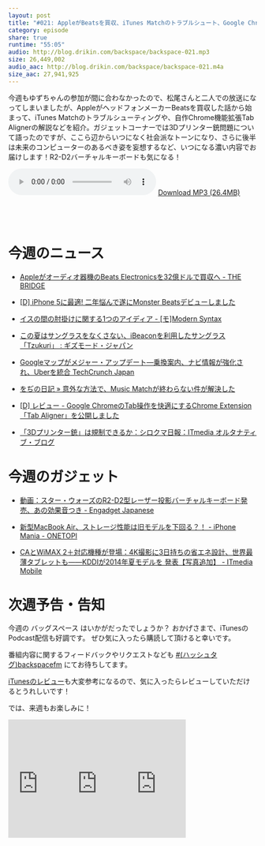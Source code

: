 ```yaml
---
layout: post
title: "#021: AppleがBeatsを買収、iTunes Matchのトラブルシュート、Google Chromeを快適にするTab Alignerから3Dプリンター問題、新型MacBook Airまで"
category: episode
share: true
runtime: "55:05"
audio: http://blog.drikin.com/backspace/backspace-021.mp3
size: 26,449,002
audio_aac: http://blog.drikin.com/backspace/backspace-021.m4a
size_aac: 27,941,925
---
```


今週もゆずちゃんの参加が間に合わなかったので、松尾さんと二人での放送になってしまいましたが、AppleがヘッドフォンメーカーBeatsを買収した話から始まって、iTunes Matchのトラブルシューティングや、自作Chrome機能拡張Tab Alignerの解説などを紹介。ガジェットコーナーでは3Dプリンター銃問題について語ったのですが、ここら辺からいつになく社会派なトーンになり、さらに後半は未来のコンピューターのあるべき姿を妄想するなど、いつになる濃い内容でお届けします！R2-D2バーチャルキーボードも気になる！

<audio src="http://blog.drikin.com/backspace/backspace-021.mp3" controls preload></audio>
[Download MP3 (26.4MB)](http://blog.drikin.com/backspace/backspace-021.mp3)

<a href="https://itunes.apple.com/jp/podcast/backspace.fm/id830709730?mt=2&uo=4&at=11lo9f" target="itunes_store" style="display:inline-block;overflow:hidden;background:url(https://linkmaker.itunes.apple.com/htmlResources/assets/ja_jp//images/web/linkmaker/badge_subscribe-lrg.png) no-repeat;width:135px;height:40px;@media only screen{background-image:url(https://linkmaker.itunes.apple.com/htmlResources/assets/ja_jp//images/web/linkmaker/badge_subscribe-lrg.svg);}"></a>

# 今週のニュース

- [Appleがオーディオ器機のBeats Electronicsを32億ドルで買収へ - THE BRIDGE](http://thebridge.jp/2014/05/apple-to-buy-beats-2014-5-pickupnews?fb_action_ids=702404199797802&fb_action_types=og.recommends&fb_source=aggregation&fb_aggregation_id=288381481237582)

- [[D] iPhone 5に最適! 二年悩んで遂にMonster Beatsデビューしました](http://blog.drikin.com/2012/09/iphone-5-monster-beats.html)

- [イスの間の肘掛けに関する1つのアイディア - [モ]Modern Syntax](http://www.aivy.co.jp/BLOG_TEST/nagasawa/c/2014/05/1-11.html)

- [この夏はサングラスをなくさない、iBeaconを利用したサングラス「Tzukuri」 : ギズモード・ジャパン](http://www.gizmodo.jp/2014/05/ibeacontzukuri.html)

- [Googleマップがメジャー・アップデート―乗換案内、ナビ情報が強化され、Uberを統合  TechCrunch Japan](http://jp.techcrunch.com/2014/05/07/20140506google-maps-on-mobile-gets-uber-integration-and-more/)

- [をぢの日記 » 意外な方法で、Music Matchが終わらない件が解決した](http://peer2.net/sjdojo/?p=9567)

- [[D] レビュー - Google ChromeのTab操作を快適にするChrome Extension「Tab Aligner」を公開しました](http://blog.drikin.com/2014/05/tabaligner.html)

- [「3Dプリンター銃」は規制できるか：シロクマ日報：ITmedia オルタナティブ・ブログ](http://blogs.itmedia.co.jp/akihito/2014/05/3d-0c7d.html)

# 今週のガジェット

- [動画：スター・ウォーズのR2-D2型レーザー投影バーチャルキーボード発売、あの効果音つき - Engadget Japanese](http://japanese.engadget.com/2014/05/06/r2-d2/)

- [新型MacBook Air、ストレージ性能は旧モデルを下回る？！ - iPhone Mania - ONETOPI](http://1topi.jp/curator/mazzo/1405/07/537515)

- [CAとWiMAX 2＋対応機種が登場：4K撮影に3日持ちの省エネ設計、世界最薄タブレットも――KDDIが2014年夏モデルを 発表【写真追加】 - ITmedia Mobile](http://www.itmedia.co.jp/mobile/articles/1405/08/news051.html)

# 次週予告・告知

今週の バッグスペース はいかがだったでしょうか？
おかげさまで、iTunesのPodcast配信も好調です。
ぜひ気に入ったら購読して頂けると幸いです。

番組内容に関するフィードバックやリクエストなども [#(ハッシュタグ)backspacefm](https://twitter.com/search?q=%23backspacefm) にてお待ちしてます。

[iTunesのレビュー](https://itunes.apple.com/jp/podcast/backspace.fm/id830709730)も大変参考になるので、気に入ったらレビューしていただけるとうれしいです！

では、来週もお楽しみに！

<iframe src="http://rcm-fe.amazon-adsystem.com/e/cm?lt1=_blank&bc1=000000&IS2=1&bg1=FFFFFF&fc1=000000&lc1=0000FF&t=driftking-22&o=9&p=8&l=as4&m=amazon&f=ifr&ref=ss_til&asins=B00JRNFIDU" style="width:120px;height:240px;" scrolling="no" marginwidth="0" marginheight="0" frameborder="0"></iframe><iframe src="http://rcm-fe.amazon-adsystem.com/e/cm?lt1=_blank&bc1=000000&IS2=1&bg1=FFFFFF&fc1=000000&lc1=0000FF&t=driftking-22&o=9&p=8&l=as4&m=amazon&f=ifr&ref=ss_til&asins=B00DCMAHSS" style="width:120px;height:240px;" scrolling="no" marginwidth="0" marginheight="0" frameborder="0"></iframe><iframe src="http://rcm-fe.amazon-adsystem.com/e/cm?lt1=_blank&bc1=000000&IS2=1&bg1=FFFFFF&fc1=000000&lc1=0000FF&t=driftking-22&o=9&p=8&l=as4&m=amazon&f=ifr&ref=ss_til&asins=B008F0XOM8" style="width:120px;height:240px;" scrolling="no" marginwidth="0" marginheight="0" frameborder="0"></iframe>



